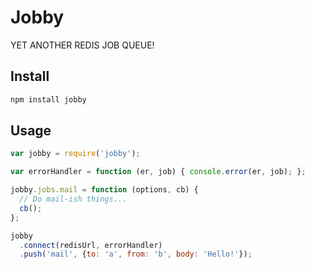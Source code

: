 # Jobby

YET ANOTHER REDIS JOB QUEUE!

## Install

```bash
npm install jobby
```

## Usage

```js
var jobby = require('jobby');

var errorHandler = function (er, job) { console.error(er, job); };

jobby.jobs.mail = function (options, cb) {
  // Do mail-ish things...
  cb();
};

jobby
  .connect(redisUrl, errorHandler)
  .push('mail', {to: 'a', from: 'b', body: 'Hello!'});
```
